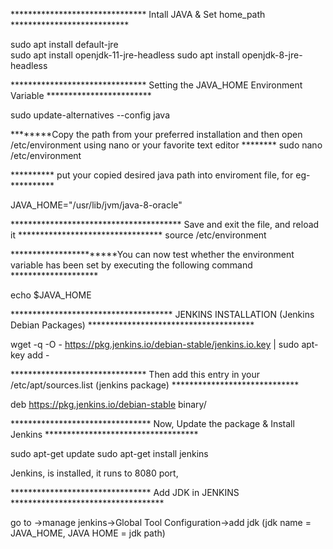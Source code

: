 ******************************* Intall JAVA & Set home_path ***************************

sudo apt install default-jre            
sudo apt install openjdk-11-jre-headless
sudo apt install openjdk-8-jre-headless

******************************* Setting the JAVA_HOME Environment Variable ************************
 
 sudo update-alternatives --config java

********Copy the path from your preferred installation and then open /etc/environment using nano or your favorite text editor ********
sudo nano /etc/environment

********** put your copied desired java path into enviroment file, for eg- **********

JAVA_HOME="/usr/lib/jvm/java-8-oracle"

*************************************** Save and exit the file, and reload it *********************************
source /etc/environment

***********************You can now test whether the environment variable has been set by executing the following command ********************

echo $JAVA_HOME


************************************* JENKINS INSTALLATION (Jenkins Debian Packages) **************************************

wget -q -O - https://pkg.jenkins.io/debian-stable/jenkins.io.key | sudo apt-key add -

******************************* Then add this entry in your /etc/apt/sources.list (jenkins package) *****************************

deb https://pkg.jenkins.io/debian-stable binary/

******************************** Now, Update the package & Install Jenkins ***********************************
 
 sudo apt-get update
 sudo apt-get install jenkins
 
 Jenkins, is installed, it runs to 8080 port,
 
******************************** Add JDK in JENKINS ***********************************

go to ->manage jenkins->Global Tool Configuration->add jdk (jdk name = JAVA_HOME, JAVA HOME = jdk path)



